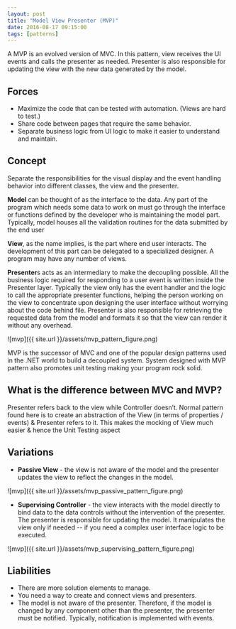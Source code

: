```yaml
---
layout: post
title: "Model View Presenter (MVP)"
date: 2016-08-17 09:15:00
tags: [patterns]
---
```

A MVP is an evolved version of MVC. In this pattern, view receives the UI events and calls the presenter as needed. Presenter is also responsible for updating the view with the new data generated by the model.

## Forces

* Maximize the code that can be tested with automation. (Views are hard to test.)
* Share code between pages that require the same behavior.
* Separate business logic from UI logic to make it easier to understand and maintain.

## Concept

Separate the responsibilities for the visual display and the event handling behavior into different classes, the view and the presenter.

**Model** can be thought of as the interface to the data. Any part of the program which needs some data to work on must go through the interface or functions defined by the developer who is maintaining the model part. Typically, model houses all the validation routines for the data submitted by the end user


**View**, as the name implies, is the part where end user interacts. The development of this part can be delegated to a specialized designer. A program may have any number of views.


**Presenter**s acts as an intermediary to make the decoupling possible. All the business logic required for responding to a user event is written inside the Presenter layer. Typically the view only has the event handler and the logic to call the appropriate presenter functions, helping the person working on the view to concentrate upon designing the user interface without worrying about the code behind file. Presenter is also responsible for retrieving the requested data from the model and formats it so that the view can render it without any overhead.

![mvp]({{ site.url }}/assets/mvp_pattern_figure.png)


MVP is the successor of MVC and one of the popular design patterns used in the .NET world to build a decoupled system. System designed with MVP pattern also promotes unit testing making your program rock solid.

## What is the difference between MVC and MVP?

Presenter refers back to the view while Controller doesn’t. Normal pattern found here is to create an abstraction of the View (in terms of properties / events) & Presenter refers to it. This makes the mocking of View much easier & hence the Unit Testing aspect

## Variations

* **Passive View** - the view is not aware of the model and the presenter updates the view to reflect the changes in the model.

![mvp]({{ site.url }}/assets/mvp_passive_pattern_figure.png)

* **Supervising Controller** - the view interacts with the model directly to bind data to the data controls without the intervention of the presenter. The presenter is responsible for updating the model. It manipulates the view only if needed -- if you need a complex user interface logic to be executed.

![mvp]({{ site.url }}/assets/mvp_supervising_pattern_figure.png)

## Liabilities

* There are more solution elements to manage.
* You need a way to create and connect views and presenters.
* The model is not aware of the presenter. Therefore, if the model is changed by any component other than the presenter, the presenter must be notified. Typically, notification is implemented with events. 
